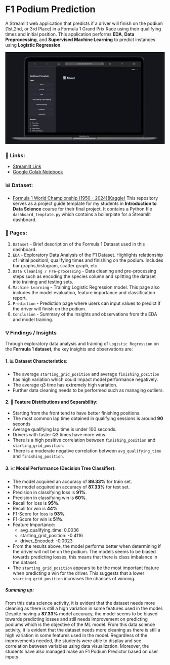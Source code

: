 # F1 Podium Prediction
A Streamlit web application that predicts if a driver will finish on the podium (1st,2nd, or 3rd Place) in a Formula 1 Grand Prix Race using their qualifying times and initial position. This application performs **EDA**, **Data Preprocessing**, and **Supervised Machine Learning** to predict instances using **Logistic Regression**.


![Main Page Screenshot](screenshots/main_page_screenshot.png)



### 🔗 Links:  
-  [Streamlit Link]()
-  [Google Colab Notebook](https://colab.research.google.com/drive/1AxRBCJX24u00DtShTovHU3tbSkpzfIt7?usp=sharing)


### 📊 Dataset:
- [Formula 1 World Championship (1950 - 2024)(Kaggle)](https://www.kaggle.com/datasets/rohanrao/formula-1-world-championship-1950-2020)
This repository serves as a project guide template for my students in **Introduction to Data Science** course for their final project. It contains a Python file `dashboard_template.py` which contains a boilerplate for a Streamlit dashboard.
### 📖 Pages:

1. `Dataset` - Brief description of the Formula 1 Dataset used in this dashboard.
2. `EDA` - Exploratory Data Analysis of the F1 Dataset. Highlights relationship of initial positionl, qualifying times and finishing on the podium. Includes bar graphs,histogram, scatter graph, etc.
3. `Data Cleaning / Pre-processing` - Data cleaning and pre-processing steps such as encoding the species column and splitting the dataset into training and testing sets.
4. `Machine Learning` - Training Logistic Regression model. This page also includes the model evaluation, feature importance and classification report.
5. `Prediction` - Prediction page where users can input values to predict if the driver will finish on the podium.
6. `Conclusion` - Summary of the insights and observations from the EDA and model training.

### 💡 Findings / Insights
Through exploratory data analysis and training of `Logistic Regression` on the **Formula 1 dataset**, the key insights and observations are:

#### 1. 📊 **Dataset Characteristics**:
                
- The average `starting_grid_position` and average `finishing_position` has high variation which could impact model performance negatively.
- The average q3 time has extremely high variation.
- Further data cleaning needs to be performed such as managing outliers.
#### 2. 📝 **Feature Distributions and Separability**:
                
- Starting from the front tend to have better finishing positions.
- The most common lap time obtained in qualifying sessions is around **90** seconds
- Average qualifying lap time is under 100 seconds.
- Drivers with faster Q3 times have more wins.
- There is a high positive correlation between `finishing_position` and `starting_grid_position`.
- There is a moderate negative correlation between `avg_qualifying_time` and `finishing_position`.
        
#### 3. 📈 **Model Performance (Decision Tree Classifier)**:
        
- The model acquired an accuracy of **89.33%** for train set.
- The model acquired an accuracy of **87.33%** for test set.
- Precision in classifying loss is **91%**.
- Precision in classifying win is **60%**.
- Recall for loss is **95%**.
- Recall for win  is **44%**.
- F1-Score for loss is **93%**.
- F1-Score for win is **51%**.
- Feature Importance: 
    - avg_qualifying_time: 0.0036
    - starting_grid_position: -0.4116
    - driver_Encoded: -0.0023
- From the results above, the model performs better when determining if the driver will not be on the podium. The models seems to be biased towards predicting losses, this means that there is class imbalance in the dataset.
- The `starting_grid_position` appears to be the most important feature when predicting a win for the driver. This suggests that a lower `starting_grid_position` increases the chances of winning.

##### **Summing up:**  
From this data science activity, it is evident that the dataset needs more cleaning as there is still a high variation in some features used in the model.
Despite having a **87.33%** model accuracy, the model seems to be biased towards predicting losses and still needs improvement on predicting podiums which is the objective of the ML model.
From this data science activity, it is evident that the dataset needs more cleaning as there is still a high variation in some features used in the model.
Regardless of the improvements needed, the students were able to display and see correlation between variables using data visualization.
Moreover, the students have also managed make an F1 Podium Predictor based on user inputs           